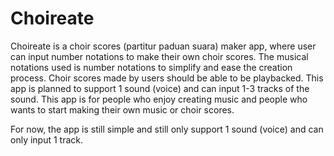 # Choireate

Choireate is a choir scores (partitur paduan suara) maker app, where user can input number notations to make their own choir scores. The musical notations used is number notations to simplify and ease the creation process. Choir scores made by users should be able to be playbacked. This app is planned to support 1 sound (voice) and can input 1-3 tracks of the sound. This app is for people who enjoy creating music and people who wants to start making their own music or choir scores.

For now, the app is still simple and still only support 1 sound (voice) and can only input 1 track.
